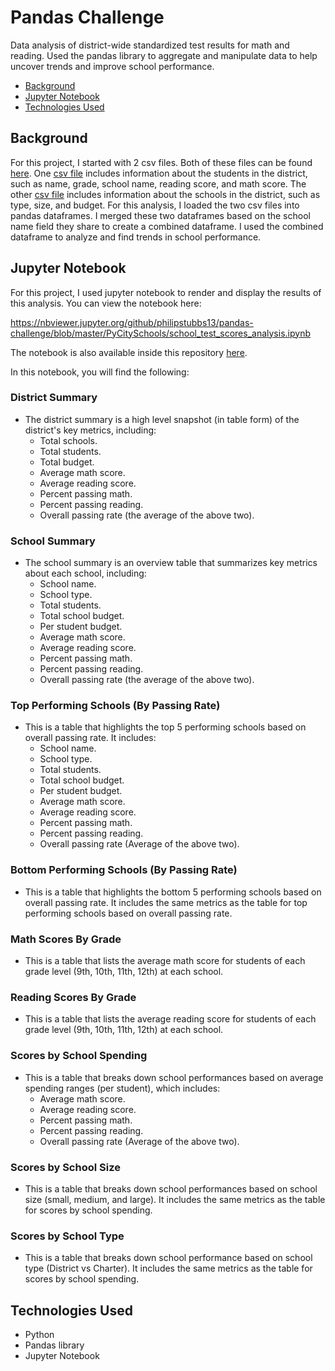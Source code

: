 # Pandas Challenge

Data analysis of district-wide standardized test results for math and reading. Used the pandas library to aggregate and manipulate data to help uncover trends and improve school performance.

* [Background](#background)
* [Jupyter Notebook](#nb)
* [Technologies Used](#technologies)

##  <a name="background"></a>Background

For this project, I started with 2 csv files. Both of these files can be found [here](./PyCitySchools/Resources). One [csv file](./PyCitySchools/Resources/students_complete.csv) includes information about the students in the district, such as name, grade, school name, reading score, and math score. The other [csv file](./PyCitySchools/Resources/schools_complete.csv) includes information about the schools in the district, such as type, size, and budget. For this analysis, I loaded the two csv files into pandas dataframes. I merged these two dataframes based on the school name field they share to create a combined dataframe. I used the combined dataframe to analyze and find trends in school performance.

##  <a name="nb"></a>Jupyter Notebook

For this project, I used jupyter notebook to render and display the results of this analysis. You can view the notebook here:

<https://nbviewer.jupyter.org/github/philipstubbs13/pandas-challenge/blob/master/PyCitySchools/school_test_scores_analysis.ipynb>

The notebook is also available inside this repository [here](./PyCitySchools/school_test_scores_analysis.ipynb).

In this notebook, you will find the following:

### District Summary

* The district summary is a high level snapshot (in table form) of the district's key metrics, including:
  * Total schools.
  * Total students.
  * Total budget.
  * Average math score.
  * Average reading score.
  * Percent passing math.
  * Percent passing reading.
  * Overall passing rate (the average of the above two).

### School Summary

* The school summary is an overview table that summarizes key metrics about each school, including:
  * School name.
  * School type.
  * Total students.
  * Total school budget.
  * Per student budget.
  * Average math score.
  * Average reading score.
  * Percent passing math.
  * Percent passing reading.
  * Overall passing rate (the average of the above two).

### Top Performing Schools (By Passing Rate)

* This is a table that highlights the top 5 performing schools based on overall passing rate. It includes:
  * School name.
  * School type.
  * Total students.
  * Total school budget.
  * Per student budget.
  * Average math score.
  * Average reading score.
  * Percent passing math.
  * Percent passing reading.
  * Overall passing rate (Average of the above two).

### Bottom Performing Schools (By Passing Rate)

* This is a table that highlights the bottom 5 performing schools based on overall passing rate. It includes the same metrics as the table for top performing schools based on overall passing rate.

### Math Scores By Grade

* This is a table that lists the average math score for students of each grade level (9th, 10th, 11th, 12th) at each school.

### Reading Scores By Grade

* This is a table that lists the average reading score for students of each grade level (9th, 10th, 11th, 12th) at each school.

### Scores by School Spending

* This is a table that breaks down school performances based on average spending ranges (per student), which includes:
  * Average math score.
  * Average reading score.
  * Percent passing math.
  * Percent passing reading.
  * Overall passing rate (Average of the above two).

### Scores by School Size

* This is a table that breaks down school performances based on school size (small, medium, and large). It includes the same metrics as the table for scores by school spending.

### Scores by School Type

* This is a table that breaks down school performance based on school type (District vs Charter). It includes the same metrics as the table for scores by school spending.

##  <a name="technologies"></a>Technologies Used

* Python
* Pandas library
* Jupyter Notebook